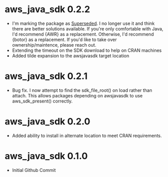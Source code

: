 # aws_java_sdk 0.2.2

* I'm marking the package as [Superseded](https://www.tidyverse.org/lifecycle/#superseded).  I no longer use it and think there are better solutions available.  If you're only comfortable with Java, I'd recommend {AWR} as a replacement.  Otherwise, I'd recommend {botor} as a replacement.  If you'd like to take over ownership/maintence, please reach out.  
* Extending the timeout on the SDK download to help on CRAN machines
* Added tilde expansion to the awsjavasdk target location

# aws_java_sdk 0.2.1

* Bug fix.  I now attempt to find the sdk_file_root() on load rather than attach.  This allows packages depending on awsjavasdk to use aws_sdk_present() correctly.

# aws_java_sdk 0.2.0

* Added ability to install in alternate location to meet CRAN requirements.

# aws_java_sdk 0.1.0

* Initial Github Commit